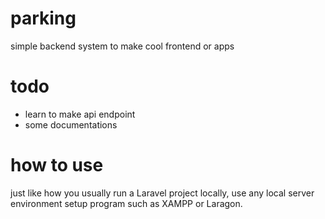 # parking
simple backend system to make cool frontend or apps

# todo
- learn to make api endpoint
- some documentations

# how to use
just like how you usually run a Laravel project locally, use any local server environment setup program such as XAMPP or Laragon.
